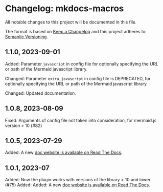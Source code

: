 # Changelog: mkdocs-macros

All notable changes to this project will be documented in this file.

The format is based on [Keep a Changelog](https://keepachangelog.com/en/1.0.0/) and this project adheres to [Semantic Versioning](https://semver.org/spec/v2.0.0.html).

## 1.1.0, 2023-09-01

Added: Parameter `javascript` in config file for optionally specifying the
    URL or path of the Mermaid javascript library.

Changed: Parameter `extra_javascript` in config file is DEPRECATED,
    for optionally specifying the URL or path of the Mermaid javascript library

Changed: Updated documentation.

## 1.0.8, 2023-08-09

Fixed: Arguments of config file not taken into consideration,
    for mermaid.js version > 10 (#82)

## 1.0.5, 2023-07-29

Added: A new [doc website is available on Read The Docs](https://mkdocs-mermaid2.readthedocs.io/en/latest/).

## 1.0.1, 2023-07

Added: Now the plugin works with versions of the library > 10 and lower (#75)
Added: Added: A new [doc website is available on Read The Docs](https://mkdocs-mermaid2.readthedocs.io/en/latest/).
